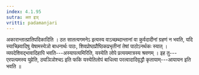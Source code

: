```yaml
---
index: 4.1.95
sutra: अत इञ्
vritti: padamanjari
---
```


 अकारान्तात्प्रातिपदिकादिति । ठत सातत्यगमनेऽ इत्यस्य वाऽच्छब्दान्तानां वा कुर्वदादीनां ग्रहणं न भवति, यदि स्याच्छिवादिषु येषामस्येञो बाधनार्थः पाठः, शिवप्रोष्ठप्रौष्ठिकप्रभृतीनां तेषां पाठोऽनर्थकः स्यात् । व्यपदेशिवद्भावादिहापि भवति---अस्यापत्यमिरिति, यस्येति लोपे प्रत्ययमात्रस्य श्रवणम् । इह तु---एरपत्यमस्य युव्रेति, ठ्यञिञोश्चऽ इति फकि यस्येतिलोपं बाधित्वा परत्वादादिवृद्धौ कृतायाम्---आयायन इति भवति ॥